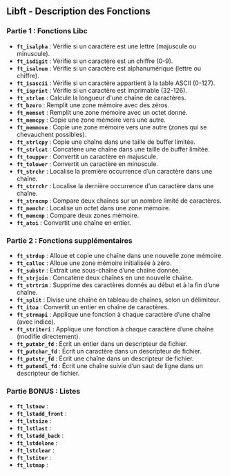 ## Libft - Description des Fonctions

### Partie 1 : Fonctions Libc
- **`ft_isalpha`** : Vérifie si un caractère est une lettre (majuscule ou minuscule).
- **`ft_isdigit`** : Vérifie si un caractère est un chiffre (0-9).
- **`ft_isalnum`** : Vérifie si un caractère est alphanumérique (lettre ou chiffre).
- **`ft_isascii`** : Vérifie si un caractère appartient à la table ASCII (0-127).
- **`ft_isprint`** : Vérifie si un caractère est imprimable (32-126).
- **`ft_strlen`** : Calcule la longueur d'une chaîne de caractères.
- **`ft_bzero`** : Remplit une zone mémoire avec des zéros.
- **`ft_memset`** : Remplit une zone mémoire avec un octet donné.
- **`ft_memcpy`** : Copie une zone mémoire vers une autre.
- **`ft_memmove`** : Copie une zone mémoire vers une autre (zones qui se chevauchent possibles).
- **`ft_strlcpy`** : Copie une chaîne dans une taille de buffer limitée.
- **`ft_strlcat`** : Concatène une chaîne dans une taille de buffer limitée.
- **`ft_toupper`** : Convertit un caractère en majuscule.
- **`ft_tolower`** : Convertit un caractère en minuscule.
- **`ft_strchr`** : Localise la première occurrence d’un caractère dans une chaîne.
- **`ft_strrchr`** : Localise la dernière occurrence d’un caractère dans une chaîne.
- **`ft_strncmp`** : Compare deux chaînes sur un nombre limité de caractères.
- **`ft_memchr`** : Localise un octet dans une zone mémoire.
- **`ft_memcmp`** : Compare deux zones mémoire.
- **`ft_atoi`** : Convertit une chaîne en entier.

### Partie 2 : Fonctions supplémentaires
- **`ft_strdup`** : Alloue et copie une chaîne dans une nouvelle zone mémoire.
- **`ft_calloc`** : Alloue une zone mémoire initialisée à zéro.
- **`ft_substr`** : Extrait une sous-chaîne d’une chaîne donnée.
- **`ft_strjoin`** : Concatène deux chaînes en une nouvelle chaîne.
- **`ft_strtrim`** : Supprime des caractères donnés au début et à la fin d’une chaîne.
- **`ft_split`** : Divise une chaîne en tableau de chaînes, selon un délimiteur.
- **`ft_itoa`** : Convertit un entier en chaîne de caractères.
- **`ft_strmapi`** : Applique une fonction à chaque caractère d’une chaîne (avec indice).
- **`ft_striteri`** : Applique une fonction à chaque caractère d’une chaîne (modifie directement).
- **`ft_putnbr_fd`** : Écrit un entier dans un descripteur de fichier.
- **`ft_putchar_fd`** : Écrit un caractère dans un descripteur de fichier.
- **`ft_putstr_fd`** : Écrit une chaîne dans un descripteur de fichier.
- **`ft_putendl_fd`** : Écrit une chaîne suivie d’un saut de ligne dans un descripteur de fichier.

### Partie BONUS : Listes
- **`ft_lstnew`** :
- **`ft_lstadd_front`** :
- **`ft_lstsize`** :
- **`ft_lstlast`** :
- **`ft_lstadd_back`** :
- **`ft_lstdelone`** :
- **`ft_lstclear`** :
- **`ft_lstiter`** :
- **`ft_lstmap`** :
